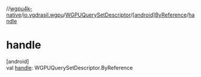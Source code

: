 //[wgpu4k-native](../../../../index.md)/[io.ygdrasil.wgpu](../../index.md)/[WGPUQuerySetDescriptor](../index.md)/[[android]ByReference](index.md)/[handle](handle.md)

# handle

[android]\
val [handle](handle.md): WGPUQuerySetDescriptor.ByReference